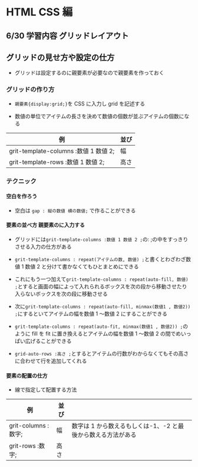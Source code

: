 # HTML CSS 編

## 6/30 学習内容 グリッドレイアウト

## グリッドの見せ方や設定の仕方

- グリッドは設定するのに親要素が必要なので親要素を作っておく

### グリッドの作り方

- `親要素{display:grid;}`を CSS に入力し grid を記述する

- 数値の単位でアイテムの長さを決めて数値の個数が並ぶアイテムの個数になる

| 例                                    | 並び |
| ------------------------------------- | ---- |
| grit-template-columns :数値 1 数値 2; | 幅   |
| grit-template-rows :数値 1 数値 2;    | 高さ |

### テクニック

#### 空白を作ろう

- 空白は `gap : 縦の数値 横の数値;` で作ることができる

#### 要素の並べ方 親要素のに入力する

- グリッドには`grit-template-columns :数値 1 数値 2 ;`の: ;の中をすっきりさせる入力の仕方がある

- `grit-template-columns : repeat(アイテムの数, 数値) ;`と書くとわざわざ数値 1 数値 2 と分けて書かなくてもひとまとめにできる

- これにもう一つ加えて`grit-template-columns : repeat(auto-fill, 数値) ;`とすると画面の幅によって入れられるボックスを次の段から移動させたり入らないボックスを次の段に移動させる

- 次に`grit-template-columns : repeat(auto-fill, minmax(数値1 , 数値2)) ;`にするといてアイテムの幅を数値 1 ～数値 2 にすることができる

- `grit-template-columns : repeat(auto-fit, minmax(数値1 , 数値2)) ;`のように fill を fit に置き換えるとアイテムの幅を数値 1 ～数値 2 の間でめいっぱい広げることができる

- `grid-auto-rows :高さ ;`とするとアイテムの行数がわからなくてもその高さに合わせて行を追加してくれる

#### 要素の配置の仕方

- 線で指定して配置する方法

| 例                  | 並び |                                                              |
| ------------------- | ---- | ------------------------------------------------------------ |
| grit-columns :数字; | 幅   | 数字は 1 から数えるもしくは-1、-2 と最後から数える方法がある |
| grit-rows :数字;    | 高さ |                                                              |
